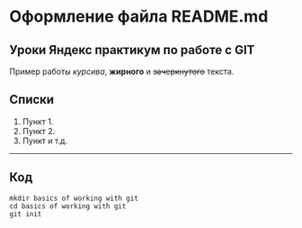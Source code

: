 # Оформление файла README.md 
## Уроки Яндекс практикум по работе с GIT 

Пример работы _курсива_, **жирного** и ~~зачеркнутого~~ текста.

## Списки 
1. Пункт 1.
2. Пункт 2. 
3. Пункт и т.д.

----

## Код

```
mkdir basics of working with git 
cd basics of working with git 
git init
```
